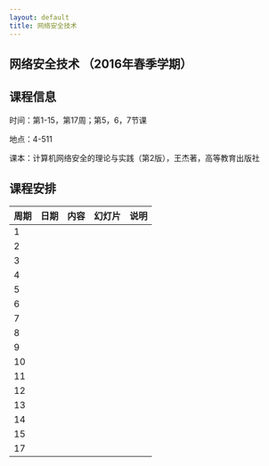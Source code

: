 ```yaml
---
layout: default
title: 网络安全技术
---
```




网络安全技术 （2016年春季学期）
-------------------------------

课程信息
--------

时间：第1-15，第17周；第5，6，7节课

地点：4-511

课本：计算机网络安全的理论与实践（第2版），王杰著，高等教育出版社

课程安排
--------

| 周期 | 日期 | 内容 | 幻灯片 | 说明 |
|------|------|------|--------|------|
| 1    |      |      |        |      |
| 2    |      |      |        |      |
| 3    |      |      |        |      |
| 4    |      |      |        |      |
| 5    |      |      |        |      |
| 6    |      |      |        |      |
| 7    |      |      |        |      |
| 8    |      |      |        |      |
| 9    |      |      |        |      |
| 10   |      |      |        |      |
| 11   |      |      |        |      |
| 12   |      |      |        |      |
| 13   |      |      |        |      |
| 14   |      |      |        |      |
| 15   |      |      |        |      |
| 17   |      |      |        |      |

 
